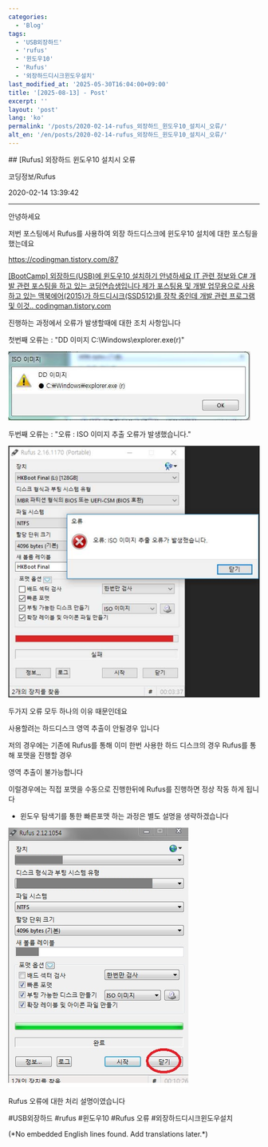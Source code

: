 ```yaml
---
categories:
  - 'Blog'
tags:
  - 'USB외장하드'
  - 'rufus'
  - '윈도우10'
  - 'Rufus'
  - '외장하드디시크윈도우설치'
last_modified_at: '2025-05-30T16:04:00+09:00'
title: '[2025-08-13] - Post'
excerpt: ''
layout: 'post'
lang: 'ko'
permalink: '/posts/2020-02-14-rufus_외장하드_윈도우10_설치시_오류/'
alt_en: '/en/posts/2020-02-14-rufus_외장하드_윈도우10_설치시_오류/'
---
```


<div class="lang-panel lang-ko" lang="ko">
## [Rufus] 외장하드 윈도우10 설치시 오류

코딩정보/Rufus

2020-02-14 13:39:42

* * *

안녕하세요

저번 포스팅에서 Rufus를 사용하여 외장 하드디스크에 윈도우10 설치에 대한 포스팅을 했는데요

<https://codingman.tistory.com/87>

[ [BootCamp] 외장하드(USB)에 윈도우10 설치하기 안녕하세요 IT 관련 정보와 C# 개발 관련 포스팅을 하고 있는
코딩연습생입니다 제가 포스팅용 및 개발 업무용으로 사용하고 있는 맥북에어(2015)가 하드디시크(SSD512)를 장착 중인데 개발 관련
프로그램 및 이것.. codingman.tistory.com ](https://codingman.tistory.com/87)

진행하는 과정에서 오류가 발생할때에 대한 조치 사항입니다

첫번째 오류는 : "DD 이미지 C:\Windows\explorer.exe(r)"

![](/assets/images/rufus_외장하드_윈도우10_설치시_오류/img.png)

두번째 오류는 : "오류 : ISO 이미지 추출 오류가 발생했습니다."

![](/assets/images/rufus_외장하드_윈도우10_설치시_오류/img_1.png)

두가지 오류 모두 하나의 이유 때문인데요

사용할려는 하드디스크 영역 추출이 안될경우 입니다

저의 경우에는 기존에 Rufus를 통해 이미 한번 사용한 하드 디스크의 경우 Rufus를 통해 포맷을 진행할 경우

영역 추출이 불가능합니다

이럴경우에는 직접 포맷을 수동으로 진행한뒤에 Rufus를 진행하면 정상 작동 하게 됩니다

* 윈도우 탐색기를 통한 빠른포맷 하는 과정은 별도 설명을 생략하겠습니다

![](/assets/images/rufus_외장하드_윈도우10_설치시_오류/img_2.png)

Rufus 오류에 대한 처리 설명이였습니다

  

#USB외장하드 #rufus #윈도우10 #Rufus 오류 #외장하드디시크윈도우설치


</div>
<div class="lang-panel lang-en" lang="en">
(*No embedded English lines found. Add translations later.*)

</div>
